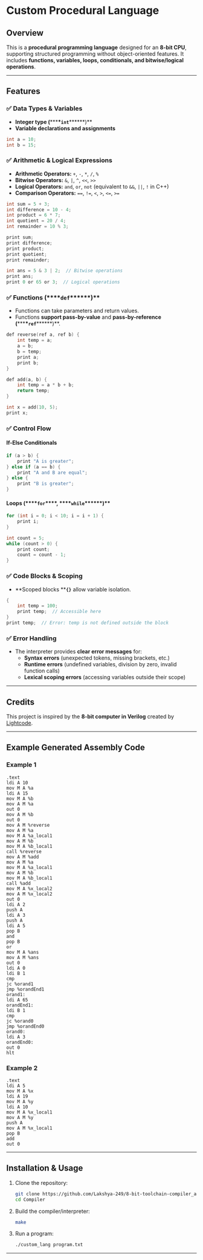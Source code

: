 # Custom Procedural Language

## Overview

This is a **procedural programming language** designed for an **8-bit CPU**, supporting structured programming without object-oriented features. It includes **functions, variables, loops, conditionals, and bitwise/logical operations**.

---

## Features

### ✅ **Data Types & Variables**

- **Integer type (**\*\*\***\*`int`**\*\*\*\*\*\*)\*\*
- **Variable declarations and assignments**

```c
int a = 10;
int b = 15;
```

### ✅ **Arithmetic & Logical Expressions**

- **Arithmetic Operators:** `+`, `-`, `*`, `/`, `%`
- **Bitwise Operators:** `&`, `|`, `^`, `<<`, `>>`
- **Logical Operators:** `and`, `or`, `not` (equivalent to `&&`, `||`, `!` in C++)
- **Comparison Operators:** `==`, `!=`, `<`, `>`, `<=`, `>=`

```c
int sum = 5 + 3;
int difference = 10 - 4;
int product = 6 * 7;
int quotient = 20 / 4;
int remainder = 10 % 3;

print sum;
print difference;
print product;
print quotient;
print remainder;

int ans = 5 & 3 | 2;  // Bitwise operations
print ans;
print 0 or 65 or 3;  // Logical operations
```

### ✅ **Functions (**\*\*\***\*`def`**\*\*\*\*\*\*)\*\*

- Functions can take parameters and return values.
- Functions **support pass-by-value** and **pass-by-reference (**\*\*\***\*`ref`**\*\*\*\*\*\*)\*\*.

```c
def reverse(ref a, ref b) {
    int temp = a;
    a = b;
    b = temp;
    print a;
    print b;
}

def add(a, b) {
    int temp = a * b + b;
    return temp;
}

int x = add(10, 5);
print x;
```

### ✅ **Control Flow**

#### **If-Else Conditionals**

```c
if (a > b) {
    print "A is greater";
} else if (a == b) {
    print "A and B are equal";
} else {
    print "B is greater";
}
```

#### **Loops (**\*\*\***\*`for`**\*\*\*\***, **\*\*\*\***`while`**\*\*\*\*\*\*)\*\*

```c
for (int i = 0; i < 10; i = i + 1) {
    print i;
}

int count = 5;
while (count > 0) {
    print count;
    count = count - 1;
}
```

### ✅ **Code Blocks & Scoping**

- \*\*Scoped blocks \*\***`{}`** allow variable isolation.

```c
{
    int temp = 100;
    print temp;  // Accessible here
}
print temp;  // Error: temp is not defined outside the block
```

### ✅ **Error Handling**

- The interpreter provides **clear error messages** for:
  - **Syntax errors** (unexpected tokens, missing brackets, etc.)
  - **Runtime errors** (undefined variables, division by zero, invalid function calls)
  - **Lexical scoping errors** (accessing variables outside their scope)

---

## Credits

This project is inspired by the **8-bit computer in Verilog** created by [Lightcode](https://github.com/lightcode/8bit-computer).

---

## Example Generated Assembly Code

### **Example 1**

```assembly
.text
ldi A 10
mov M A %a
ldi A 15
mov M A %b
mov A M %a
out 0
mov A M %b
out 0
mov A M %reverse
mov A M %a
mov M A %a_local1
mov A M %b
mov M A %b_local1
call %reverse
mov A M %add
mov A M %a
mov M A %a_local1
mov A M %b
mov M A %b_local1
call %add
mov M A %x_local2
mov A M %x_local2
out 0
ldi A 2
push A
ldi A 3
push A
ldi A 5
pop B
and
pop B
or
mov M A %ans
mov A M %ans
out 0
ldi A 0
ldi B 1
cmp
jc %orand1
jmp %orandEnd1
orand1:
ldi A 65
orandEnd1:
ldi B 1
cmp
jc %orand0
jmp %orandEnd0
orand0:
ldi A 3
orandEnd0:
out 0
hlt
```

### **Example 2**

```assembly
.text
ldi A 5
mov M A %x
ldi A 19
mov M A %y
ldi A 10
mov M A %x_local1
mov A M %y
push A
mov A M %x_local1
pop B
add
out 0
```

---

## Installation & Usage

1. Clone the repository:
   ```sh
   git clone https://github.com/Lakshya-249/8-bit-toolchain-compiler_and_assembler.git
   cd Compiler
   ```
2. Build the compiler/interpreter:
   ```sh
   make
   ```
3. Run a program:
   ```sh
   ./custom_lang program.txt
   ```

---
